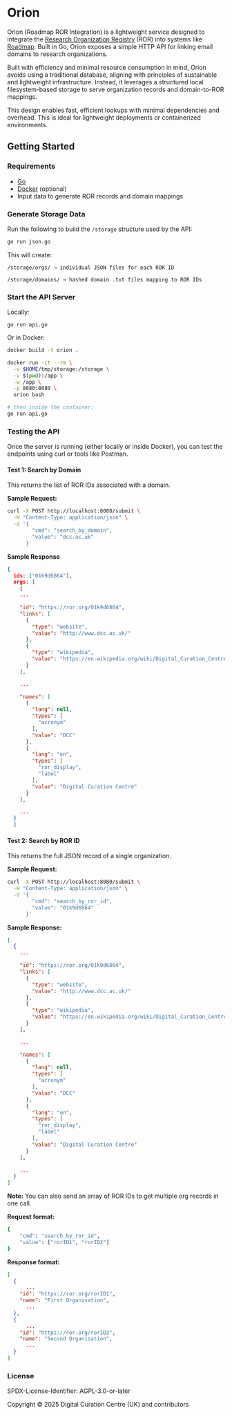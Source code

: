 # Orion

Orion (Roadmap ROR Integration) is a lightweight service designed to integrate the [Research Organization Registry](https://ror.org/) (ROR) into systems like [Roadmap](https://github.com/DMPRoadmap/roadmap).
Built in Go, Orion exposes a simple HTTP API for linking email domains to research organizations.

Built with efficiency and minimal resource consumption in mind, Orion avoids using a traditional database, aligning with principles of sustainable and lightweight infrastructure.
Instead, it leverages a structured local filesystem-based storage to serve organization records and domain-to-ROR mappings.

This design enables fast, efficient lookups with minimal dependencies and overhead.
This is ideal for lightweight deployments or containerized environments.

## Getting Started

### Requirements
- [Go](https://golang.org/doc/install)
- [Docker](https://docs.docker.com/get-docker/) (optional)
- Input data to generate ROR records and domain mappings

### Generate Storage Data

Run the following to build the `/storage` structure used by the API:

```bash
go run json.go
```

This will create:

    /storage/orgs/ → individual JSON files for each ROR ID

    /storage/domains/ → hashed domain .txt files mapping to ROR IDs

### Start the API Server
Locally:

`go run api.go`

Or in Docker:

```bash
docker build -t orion .

docker run -it --rm \
  -v $HOME/tmp/storage:/storage \
  -v $(pwd):/app \
  -w /app \
  -p 8080:8080 \
  orion bash

# then inside the container:
go run api.go
```

### Testing the API

Once the server is running (either locally or inside Docker), you can test the endpoints using curl or tools like Postman.

#### Test 1: Search by Domain

This returns the list of ROR IDs associated with a domain.

**Sample Request:**
```bash
curl -X POST http://localhost:8080/submit \
  -H "Content-Type: application/json" \
  -d '{
        "cmd": "search_by_domain",
        "value": "dcc.ac.uk"
      }'
```
**Sample Response**
```json
{
  ids: ["01k9d6864"],
  orgs: [
    {
    ...

    "id": "https://ror.org/01k9d6864",
    "links": [
      {
        "type": "website",
        "value": "http://www.dcc.ac.uk/"
      },
      {
        "type": "wikipedia",
        "value": "https://en.wikipedia.org/wiki/Digital_Curation_Centre"
      }
    ],

    ...

    "names": [
      {
        "lang": null,
        "types": [
          "acronym"
        ],
        "value": "DCC"
      },
      {
        "lang": "en",
        "types": [
          "ror_display",
          "label"
        ],
        "value": "Digital Curation Centre"
      }
    ],

    ...
  }
  ]
```

#### Test 2: Search by ROR ID

This returns the full JSON record of a single organization.

**Sample Request:**
```bash
curl -X POST http://localhost:8080/submit \
  -H "Content-Type: application/json" \
  -d '{
        "cmd": "search_by_ror_id",
        "value": "01k9d6864"
      }'
```

**Sample Response:**
```json
[
  {
    ...

    "id": "https://ror.org/01k9d6864",
    "links": [
      {
        "type": "website",
        "value": "http://www.dcc.ac.uk/"
      },
      {
        "type": "wikipedia",
        "value": "https://en.wikipedia.org/wiki/Digital_Curation_Centre"
      }
    ],

    ...

    "names": [
      {
        "lang": null,
        "types": [
          "acronym"
        ],
        "value": "DCC"
      },
      {
        "lang": "en",
        "types": [
          "ror_display",
          "label"
        ],
        "value": "Digital Curation Centre"
      }
    ],

    ...
  }
]
```

**Note:** You can also send an array of ROR IDs to get multiple org records in one call.

**Request format:**
```bash
{
    "cmd": "search_by_ror_id",
    "value": ["rorID1", "rorID2"]
}
```

**Response format:**
```json
[
  {
      ...
    "id": "https://ror.org/rorID1",
    "name": "First Organisation",
      ...
  },
  {
      ...
    "id": "https://ror.org/rorID2",
    "name": "Second Organisation",
      ...
  }
]
```

### License
SPDX-License-Identifier: AGPL-3.0-or-later

Copyright © 2025 Digital Curation Centre (UK) and contributors
